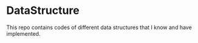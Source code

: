 # DataStructure
This repo contains codes of different data structures that I know and have implemented.


